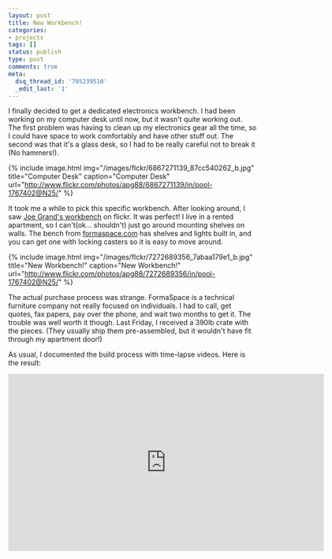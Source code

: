 ```yaml
---
layout: post
title: New Workbench!
categories:
- projects
tags: []
status: publish
type: post
comments: true
meta:
  dsq_thread_id: '705239510'
  _edit_last: '1'
---
```

I finally decided to get a dedicated electronics workbench. I had been working on my computer desk until now, but it wasn't quite working out. The first problem was having to clean up my electronics gear all the time, so I could have space to work comfortably and have other stuff out. The second was that it's a glass desk, so I had to be really careful not to break it (No hammers!).

{% include image.html
            img="/images/flckr/6867271139_87cc540262_b.jpg"
            title="Computer Desk"
            caption="Computer Desk"
            url="http://www.flickr.com/photos/apg88/6867271139/in/pool-1767402@N25/" %}

It took me a while to pick this specific workbench. After looking around, I saw <a href="http://www.flickr.com/photos/textfiles/6716867195/in/pool-1767402@N25/">Joe Grand's workbench</a> on flickr. It was perfect! I live in a rented apartment, so I can't(ok... shouldn't) just go around mounting shelves on walls. The bench from <a href="http://formaspace.com/">formaspace.com</a> has shelves and lights built in, and you can get one with locking casters so it is easy to move around.

{% include image.html
            img="/images/flckr/7272689356_7abaa179e1_b.jpg"
            title="New Workbench!"
            caption="New Workbench!"
            url="http://www.flickr.com/photos/apg88/7272689356/in/pool-1767402@N25/" %}

The actual purchase process was strange. FormaSpace is a technical furniture company not really focused on individuals. I had to call, get quotes, fax papers, pay over the phone, and wait two months to get it. The trouble was well worth it though. Last Friday, I received a 390lb crate with the pieces. (They usually ship them pre-assembled, but it wouldn't have fit through my apartment door!)

As usual, I documented the build process with time-lapse videos. Here is the result:

<iframe src="https://www.youtube.com/embed/hEI4WWOxhfE" frameborder="0" width="640" height="360"></iframe>
